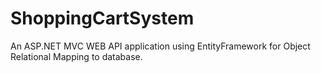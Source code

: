 # ShoppingCartSystem
An ASP.NET MVC WEB API application using EntityFramework for Object Relational Mapping to database.
